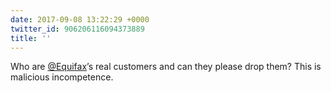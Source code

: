 ```yaml
---
date: 2017-09-08 13:22:29 +0000
twitter_id: 906206116094373889
title: ''
---
```


<!-- Tweet at https://twitter.com/statuses/ is either deleted or protected. -->

Who are [@Equifax](https://twitter.com/Equifax)’s real customers and can they please drop them? This is malicious incompetence.
